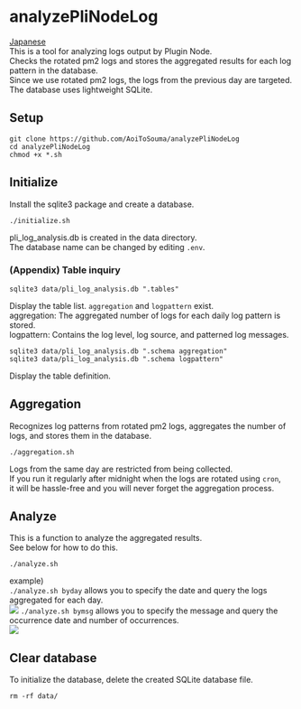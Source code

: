 # analyzePliNodeLog
[Japanese](./README_jp.md)<br>
This is a tool for analyzing logs output by Plugin Node. <br>
Checks the rotated pm2 logs and stores the aggregated results for each log pattern in the database. <br>
Since we use rotated pm2 logs, the logs from the previous day are targeted. <br>
The database uses lightweight SQLite.

## Setup
```
git clone https://github.com/AoiToSouma/analyzePliNodeLog
cd analyzePliNodeLog
chmod +x *.sh
```

## Initialize
Install the sqlite3 package and create a database.
```
./initialize.sh
```
pli_log_analysis.db is created in the data directory. <br>
The database name can be changed by editing ```.env```.

### (Appendix) Table inquiry
```
sqlite3 data/pli_log_analysis.db ".tables"
```
Display the table list.
```aggregation``` and ```logpattern``` exist. <br>
aggregation: The aggregated number of logs for each daily log pattern is stored. <br>
logpattern: Contains the log level, log source, and patterned log messages. <br>

```
sqlite3 data/pli_log_analysis.db ".schema aggregation"
sqlite3 data/pli_log_analysis.db ".schema logpattern"
```
Display the table definition.

## Aggregation
Recognizes log patterns from rotated pm2 logs, aggregates the number of logs, and stores them in the database.
```
./aggregation.sh
```
Logs from the same day are restricted from being collected. <br>
If you run it regularly after midnight when the logs are rotated using ```cron```, <br>
it will be hassle-free and you will never forget the aggregation process.

## Analyze
This is a function to analyze the aggregated results. <br>
See below for how to do this.
```
./analyze.sh
```
example)<br>
```./analyze.sh byday``` allows you to specify the date and query the logs aggregated for each day. <br>
<img src="img/01.png">
```./analyze.sh bymsg``` allows you to specify the message and query the occurrence date and number of occurrences. <br>
<img src="img/02.png">

## Clear database
To initialize the database, delete the created SQLite database file.
```
rm -rf data/
```
